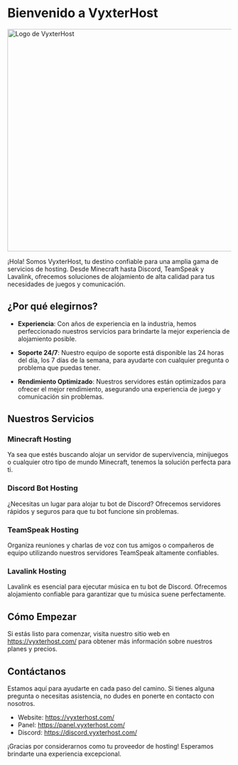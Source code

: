 # Bienvenido a VyxterHost

<image src="https://raw.githubusercontent.com/VyxterHost/.github/master/profile/vyxterhost-logo1.png" alt="Logo de VyxterHost" width="800px" height="500px">


¡Hola! Somos VyxterHost, tu destino confiable para una amplia gama de servicios de hosting. Desde Minecraft hasta Discord, TeamSpeak y Lavalink, ofrecemos soluciones de alojamiento de alta calidad para tus necesidades de juegos y comunicación.

## ¿Por qué elegirnos?

- **Experiencia**: Con años de experiencia en la industria, hemos perfeccionado nuestros servicios para brindarte la mejor experiencia de alojamiento posible.

- **Soporte 24/7**: Nuestro equipo de soporte está disponible las 24 horas del día, los 7 días de la semana, para ayudarte con cualquier pregunta o problema que puedas tener.

- **Rendimiento Optimizado**: Nuestros servidores están optimizados para ofrecer el mejor rendimiento, asegurando una experiencia de juego y comunicación sin problemas.

## Nuestros Servicios

### Minecraft Hosting

Ya sea que estés buscando alojar un servidor de supervivencia, minijuegos o cualquier otro tipo de mundo Minecraft, tenemos la solución perfecta para ti.

### Discord Bot Hosting

¿Necesitas un lugar para alojar tu bot de Discord? Ofrecemos servidores rápidos y seguros para que tu bot funcione sin problemas.

### TeamSpeak Hosting

Organiza reuniones y charlas de voz con tus amigos o compañeros de equipo utilizando nuestros servidores TeamSpeak altamente confiables.

### Lavalink Hosting

Lavalink es esencial para ejecutar música en tu bot de Discord. Ofrecemos alojamiento confiable para garantizar que tu música suene perfectamente.

## Cómo Empezar

Si estás listo para comenzar, visita nuestro sitio web en https://vyxterhost.com/ para obtener más información sobre nuestros planes y precios.

## Contáctanos

Estamos aquí para ayudarte en cada paso del camino. Si tienes alguna pregunta o necesitas asistencia, no dudes en ponerte en contacto con nosotros.

- Website: https://vyxterhost.com/
- Panel: https://panel.vyxterhost.com/
- Discord: https://discord.vyxterhost.com/

¡Gracias por considerarnos como tu proveedor de hosting! Esperamos brindarte una experiencia excepcional.

